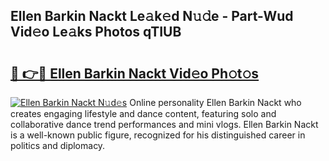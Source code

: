 ## Ellen Barkin Nackt Le𝚊k𝚎d N𝚞𝚍e - Part-Wud Vid𝚎o Le𝚊ks Photos qTIUB

# <h2><a href="http://fb7cdvi.evod.top/?m=Ellen+Barkin+Nackt">🔗 👉🔴 Ellen Barkin Nackt Vid𝚎o Ph𝚘t𝚘s</a></h2>

[![Ellen Barkin Nackt N𝚞d𝚎s](https://i.imgur.com/8V9OHl7.gif)](http://fb7cdvi.evod.top/?m=Ellen+Barkin+Nackt)
Online personality Ellen Barkin Nackt who creates engaging lifestyle and dance content, featuring solo and collaborative dance trend performances and mini vlogs. Ellen Barkin Nackt is a well-known public figure, recognized for his distinguished career in politics and diplomacy. 
